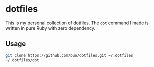 # dotfiles

This is my personal collection of dotfiles. The `dot` command I made is written
in pure Ruby with zero dependency.

## Usage

```sh
git clone https://github.com/buo/dotfiles.git ~/.dotfiles
~/.dotfiles/dot
```
